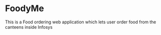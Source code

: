 # FoodyMe
This is a Food ordering web application which lets user order food from the canteens inside Infosys
